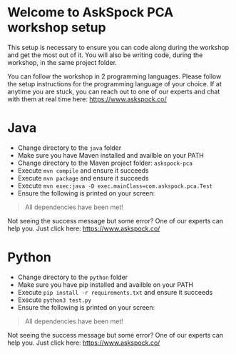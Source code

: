 # Welcome to AskSpock PCA workshop setup

This setup is necessary to ensure you can code along during the workshop and get the most out of it.
You will also be writing code, during the workshop, in the same project folder.

You can follow the workshop in 2 programming languages. Please follow the setup instructions for the programming language of your choice.
If at anytime you are stuck, you can reach out to one of our experts and chat with them at real time here: https://www.askspock.co/

# Java
- Change directory to the `java` folder
- Make sure you have Maven installed and availble on your PATH
- Change directory to the Maven project folder:  `askspock-pca`
- Execute `mvn compile` and ensure it succeeds
- Execute `mvn package` and ensure it succeeds
- Execute `mvn exec:java -D exec.mainClass=com.askspock.pca.Test`
- Ensure the following is printed on your screen:
> All dependencies have been met!

Not seeing the success message but some error? One of our experts can help you. Just click here: https://www.askspock.co/

# Python
- Change directory to the `python` folder
- Make sure you have pip installed and availble on your PATH
- Execute `pip install -r requirements.txt` and ensure it succeeds
- Execute `python3 test.py`
- Ensure the following is printed on your screen:
> All dependencies have been met!

Not seeing the success message but some error? One of our experts can help you. Just click here: https://www.askspock.co/